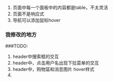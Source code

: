 1. 页面中每一个面板中的内容都是table，不太灵活
2. 页面不是响应式
3. 导航可以添加鼠标hover













### 我修改的地方


###TODO:

1. header中搜索框的交互
2. header中，点击用户名出现下拉菜单的交互
3. header中，购物篮和消息图片 hover样式
4. 